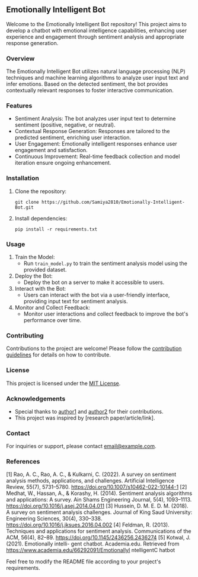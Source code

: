 ## Emotionally Intelligent Bot

Welcome to the Emotionally Intelligent Bot repository! This project aims to develop a chatbot with emotional intelligence capabilities, enhancing user experience and engagement through sentiment analysis and appropriate response generation.

### Overview
The Emotionally Intelligent Bot utilizes natural language processing (NLP) techniques and machine learning algorithms to analyze user input text and infer emotions. Based on the detected sentiment, the bot provides contextually relevant responses to foster interactive communication.

### Features
- Sentiment Analysis: The bot analyzes user input text to determine sentiment (positive, negative, or neutral).
- Contextual Response Generation: Responses are tailored to the predicted sentiment, enriching user interaction.
- User Engagement: Emotionally intelligent responses enhance user engagement and satisfaction.
- Continuous Improvement: Real-time feedback collection and model iteration ensure ongoing enhancement.

### Installation
1. Clone the repository:
   ```
   git clone https://github.com/Samiya2810/Emotionally-Intelligent-Bot.git
   ```
2. Install dependencies:
   ```
   pip install -r requirements.txt
   ```

### Usage
1. Train the Model:
   - Run `train_model.py` to train the sentiment analysis model using the provided dataset.
2. Deploy the Bot:
   - Deploy the bot on a server to make it accessible to users.
3. Interact with the Bot:
   - Users can interact with the bot via a user-friendly interface, providing input text for sentiment analysis.
4. Monitor and Collect Feedback:
   - Monitor user interactions and collect feedback to improve the bot's performance over time.

### Contributing
Contributions to the project are welcome! Please follow the [contribution guidelines](CONTRIBUTING.md) for details on how to contribute.

### License
This project is licensed under the [MIT License](LICENSE).

### Acknowledgements
- Special thanks to [author1](https://github.com/author1) and [author2](https://github.com/author2) for their contributions.
- This project was inspired by [research paper/article/link].

### Contact
For inquiries or support, please contact [email@example.com](mailto:email@example.com).

### References
[1]	Rao, A. C., Rao, A. C., & Kulkarni, C. (2022). A survey on sentiment analysis methods, applications, and challenges. Artificial Intelligence Review, 55(7), 5731–5780. https://doi.org/10.1007/s10462-022-10144-1 
[2]	Medhat, W., Hassan, A., & Korashy, H. (2014). Sentiment analysis algorithms and applications: A survey. Ain Shams Engineering Journal, 5(4), 1093–1113. https://doi.org/10.1016/j.asej.2014.04.011 
[3]	Hussein, D. M. E. D. M. (2018). A survey on sentiment analysis challenges. Journal of King Saud University: Engineering Sciences, 30(4), 330–338. https://doi.org/10.1016/j.jksues.2016.04.002 
[4]	Feldman, R. (2013). Techniques and applications for sentiment analysis. Communications of the ACM, 56(4), 82–89. https://doi.org/10.1145/2436256.2436274 
[5]	Kotwal, J. (2021). Emotionally intelli- gent chatbot. Academia.edu. Retrieved from https://www.academia.edu/66292091/EmotionallyI ntelligentC hatbot 


Feel free to modify the README file according to your project's requirements.
